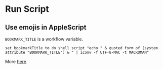 # Run Script

Use emojis in AppleScript
---

`BOOKMARK_TITLE` is a workflow variable.

```AppleScript
set bookmarkTitle to do shell script "echo " & quoted form of (system attribute "BOOKMARK_TITLE") & " | iconv -f UTF-8-MAC -t MACROMAN"
```

More [
here](https://www.alfredforum.com/topic/15992-applescript-reads-alfred-environment-variables-in-wrong-encoding/).
